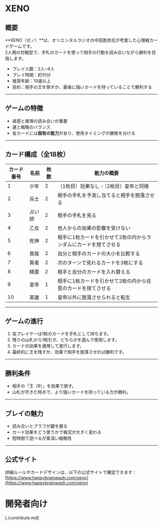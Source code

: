 # XENO

## 概要
**XENO（ゼノ）**は、オリエンタルラジオの中田敦彦氏が考案した心理戦カードゲームです。  
2人用の対戦型で、手札のカードを使って相手の行動を読み合いながら勝利を目指します。

- プレイ人数：2人~4人
- プレイ時間：約10分
- 推奨年齢：10歳以上
- 目的：相手の王を倒すか、最後に強いカードを持っていることで勝利する

---

## ゲームの特徴
- 直感と推理の読み合いが重要
- 運と戦略のバランス
- 各カードには**固有の能力**があり、使用タイミングが勝敗を分ける

---

## カード構成（全18枚）
| カード番号 | 名前   | 枚数 | 能力の概要                         |
|------------|--------|------|------------------------------------|
| 1          | 少年   | 2    | （1枚目）効果なし・（2枚目）皇帝と同様    |
| 2          | 兵士      | 2    | 相手の手札を予測し当てると相手を脱落させる   |
| 3          | 占い師 | 2    | 相手の手札を見る               |
| 4          | 乙女   | 2    | 他人からの効果の影響を受けない　|
| 5          | 死神   | 2    | 相手に1枚カードを引かせて2枚の内からランダムにカードを捨てさせる |
| 6          | 貴族 | 2    | 自分と相手のカードの大小を比較する     |
| 7          | 賢者   | 2    | 次のターンで見れるカードを3枚にする         |
| 8          | 精霊   | 2    | 相手と自分のカードを入れ替える   |
| 9          | 皇帝     | 1    | 相手に1枚カードを引かせて2枚の内から任意のカードを捨てさせる |
| 10          | 英雄     | 1    | 皇帝以外に脱落させられると転生 |

---

## ゲームの進行
1. 各プレイヤーは1枚のカードを手札として持ちます。
2. 残りの山札から1枚引き、どちらかを選んで使用します。
3. カードの効果を適用して進行します。
4. 最終的に王を残すか、効果で相手を脱落させれば勝利です。

---

## 勝利条件
- 相手の「王（9）」を効果で倒す。
- 山札が尽きた時点で、より強いカードを持っている方が勝利。

---

## プレイの魅力
- 読み合いとブラフが鍵を握る
- カード効果をどう使うかで戦況が大きく変わる
- 短時間で遊べるが奥深い戦略性

---

## 公式サイト
詳細ルールやカードデザインは、以下の公式サイトで確認できます：  
[https://www.happybrainwash.com/xeno](https://www.happybrainwash.com/xeno)


# 開発者向け
[./contribute.md]